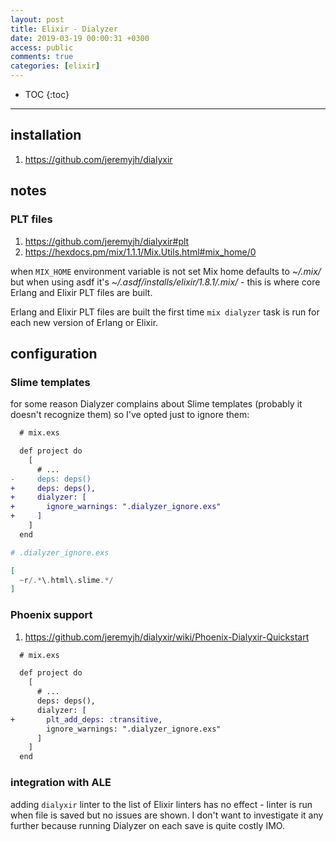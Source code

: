 ```yaml
---
layout: post
title: Elixir - Dialyzer
date: 2019-03-19 00:00:31 +0300
access: public
comments: true
categories: [elixir]
---
```


<!-- more -->

* TOC
{:toc}
<hr>

installation
------------

1. <https://github.com/jeremyjh/dialyxir>

notes
-----

### PLT files

1. <https://github.com/jeremyjh/dialyxir#plt>
2. <https://hexdocs.pm/mix/1.1.1/Mix.Utils.html#mix_home/0>

when `MIX_HOME` environment variable is not set Mix home defaults to _~/.mix/_
but when using asdf it's _~/.asdf/installs/elixir/1.8.1/.mix/_ - this is where
core Erlang and Elixir PLT files are built.

Erlang and Elixir PLT files are built the first time `mix dialyzer` task is run
for each new version of Erlang or Elixir.

configuration
-------------

### Slime templates

for some reason Dialyzer complains about Slime templates (probably it doesn't
recognize them) so I've opted just to ignore them:

```diff
  # mix.exs

  def project do
    [
      # ...
-     deps: deps()
+     deps: deps(),
+     dialyzer: [
+       ignore_warnings: ".dialyzer_ignore.exs"
+     ]
    ]
  end
```

```elixir
# .dialyzer_ignore.exs

[
  ~r/.*\.html\.slime.*/
]
```

### Phoenix support

1. <https://github.com/jeremyjh/dialyxir/wiki/Phoenix-Dialyxir-Quickstart>

```diff
  # mix.exs

  def project do
    [
      # ...
      deps: deps(),
      dialyzer: [
+       plt_add_deps: :transitive,
        ignore_warnings: ".dialyzer_ignore.exs"
      ]
    ]
  end
```

### integration with ALE

adding `dialyxir` linter to the list of Elixir linters has no effect -
linter is run when file is saved but no issues are shown. I don't want
to investigate it any further because running Dialyzer on each save is
quite costly IMO.
